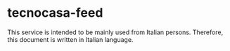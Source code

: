 # tecnocasa-feed

This service is intended to be mainly used from Italian persons.
Therefore, this document is written in Italian language.


